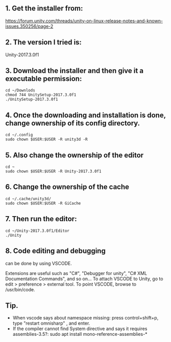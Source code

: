 ## 1. Get the installer from:

https://forum.unity.com/threads/unity-on-linux-release-notes-and-known-issues.350256/page-2

## 2. The version I tried is:

Unity-2017.3.0f1

## 3. Download the installer and then give it a executable permission:

```
cd ~/Downlods
chmod 744 UnitySetup-2017.3.0f1
./UnitySetup-2017.3.0f1
```

## 4. Once the downloading and installation is done, change ownership of its config directory.

```
cd ~/.config
sudo chown $USER:$USER -R unity3d -R
```

## 5. Also change the ownership of the editor

```
cd ~
sudo chown $USER:$USER -R Unity-2017.3.0f1
```

## 6. Change the ownership of the cache

```
cd ~/.cache/unity3d/
sudo chown $USER:$USER -R GiCache
```

## 7. Then run the editor:

```
cd ~/Unity-2017.3.0f1/Editor
./Unity
```

## 8. Code editing and debugging

can be done by using VSCODE.

Extensions are useful such as "C#", "Debugger for unity", "C# XML Documentation Commands", and so on...
To attach VSCODE to Unity, go to edit > preference > external tool.
To point VSCODE, browse to /usr/bin/code.

## Tip.

- When vscode says about namespace missing: press control+shift+p, type "restart omnisharp" , and enter.
- If the compiler cannot find System directive and says it requires assemblies-3.5?: sudo apt install mono-reference-assemblies-*


